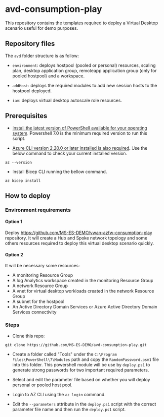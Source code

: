 # avd-consumption-play

This repository contains the templates required to deploy a Virtual Desktop scenario useful for demo purposes. 

## Repository files

The `avd` folder structure is as follow:

- `environment`: deploys hostpool (pooled or personal) resources, scaling plan, desktop application group, remoteapp application group (only for pooled hostpool) and a workspace.

- `addHost`: deploys the required modules to add new session hosts to the hostpool deployed.

- `iam`: deploys virtual desktop autoscale role resources.

## Prerequisites

* [Install the latest version of PowerShell available for your operating system](https://docs.microsoft.com/en-us/powershell/scripting/install/installing-powershell?view=powershell-7.2). Powershell 7.0 is the minimum required version to run this script.

* [Azure CLI version 2.20.0 or later installed is also required](https://docs.microsoft.com/en-us/cli/azure/install-azure-cli?view=azure-cli-latest). Use the below command to check your current installed version.

``` shell
az --version
```

* Install Bicep CLI running the bellow command.

``` shell
az bicep install
```

## How to deploy

### Environment requirements

#### Option 1
Deploy https://github.com/MS-ES-DEMO/vwan-azfw-consumption-play repository. It will create a Hub and Spoke network topology and some others resources required to deploy this virtual desktop scenario quickly.

#### Option 2

It will be necessary some resources:
- A monitoring Resource Group 
- A log Analytics workspace created in the monitoring Resource Group
- A network Resource Group
- A vnet for virtual desktop workloads created in the network Resource Group
- A subnet for the hostpool 
- An Active Directory Domain Services or Azure Active Directory Domain Services connectivity

### Steps

* Clone this repo:

``` shell   
git clone https://github.com/MS-ES-DEMO/avd-consumption-play.git
```

* Create a folder called "Tools" under the `C:\Program Files\PowerShell\7\Modules` path and copy the `RandomPassword.psm1` file into this folder. This powershell module will be use by `deploy.ps1` to generate strong passwords for two important required parameters.

* Select and edit the parameter file based on whether you will deploy personal or pooled host pool.

* Login to AZ CLI using the `az login` command.

* Edit the `--parameters` attribute in the `deploy.ps1` script with the correct parameter file name and then run the `deploy.ps1` script.



